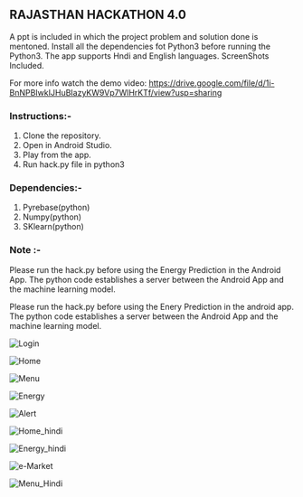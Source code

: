 ## RAJASTHAN HACKATHON 4.0

A ppt is included in which the project problem and solution done is mentoned.
Install all the dependencies fot Python3 before running the Python3.
The app supports Hndi and English languages.
ScreenShots Included.

For more info watch the demo video: 
https://drive.google.com/file/d/1i-BnNPBIwkIJHuBIazyKW9Vp7WlHrKTf/view?usp=sharing

### Instructions:- 

1. Clone the repository.
2. Open in Android Studio.
3. Play from the app.
4. Run hack.py file in python3

### Dependencies:-
1. Pyrebase(python)
2. Numpy(python)
3. SKlearn(python)

### Note :-

Please run the hack.py before using the Energy Prediction in the Android App. The python code establishes a server between the Android App and the machine learning model.

Please run the hack.py before using the Enery Prediction in the android app. The python code establishes a server between the Android App and the machine learning model.

![Login](https://github.com/subham9777/RajasthanHack4.0/blob/master/%20Screenshots/Screenshot_20180321-042347.jpg)

![Home](https://github.com/subham9777/RajasthanHack4.0/blob/master/%20Screenshots/Screenshot_20180321-042354.jpg)

![Menu](https://github.com/subham9777/RajasthanHack4.0/blob/master/%20Screenshots/Screenshot_20180321-042418.jpg)

![Energy](https://github.com/subham9777/RajasthanHack4.0/blob/master/%20Screenshots/Screenshot_20180321-042432.jpg)

![Alert](https://github.com/subham9777/RajasthanHack4.0/blob/master/%20Screenshots/Screenshot_20180321-042436.jpg)

![Home_hindi](https://github.com/subham9777/RajasthanHack4.0/blob/master/%20Screenshots/Screenshot_20180321-042459.jpg)

![Energy_hindi](https://github.com/subham9777/RajasthanHack4.0/blob/master/%20Screenshots/Screenshot_20180321-042508.jpg)

![e-Market](https://github.com/subham9777/RajasthanHack4.0/blob/master/%20Screenshots/Screenshot_20180321-042538.jpg)

![Menu_Hindi](https://github.com/subham9777/RajasthanHack4.0/blob/master/%20Screenshots/Screenshot_20180321-051039.jpg)
